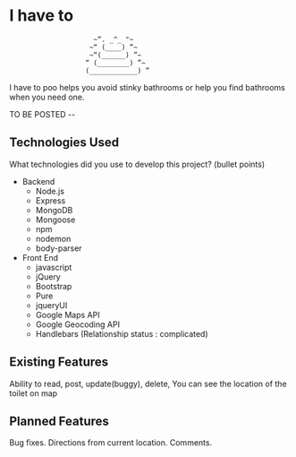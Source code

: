 # I have to             
                         ~“. _^_ "~
                        ~“ (____) ”~
                        ~“(______) ”~
                       “ (________) ”~
                       (____________) ”

I have to poo helps you avoid stinky bathrooms or help you find bathrooms when you need one.

TO BE POSTED --

## Technologies Used

What technologies did you use to develop this project? (bullet points)
* Backend
  * Node.js
  * Express
  * MongoDB
  * Mongoose
  * npm
  * nodemon
  * body-parser
* Front End
  * javascript
  * jQuery
  * Bootstrap
  * Pure
  * jqueryUI
  * Google Maps API
  * Google Geocoding API
  * Handlebars (Relationship status : complicated)


## Existing Features

Ability to read, post, update(buggy), delete, You can see the location of the toilet on map

## Planned Features

Bug fixes.
Directions from current location.
Comments.
